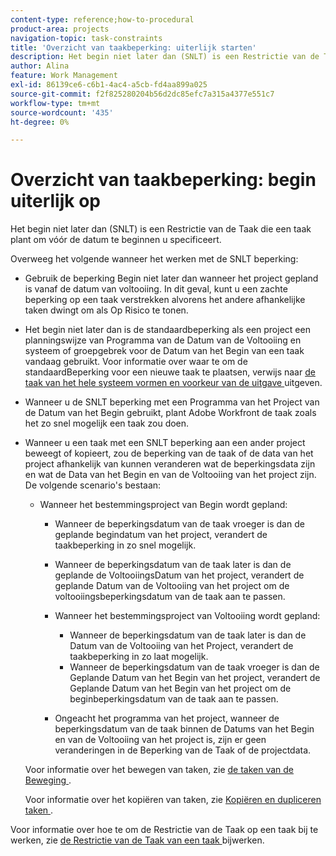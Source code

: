 ```yaml
---
content-type: reference;how-to-procedural
product-area: projects
navigation-topic: task-constraints
title: 'Overzicht van taakbeperking: uiterlijk starten'
description: Het begin niet later dan (SNLT) is een Restrictie van de Taak die een taak plant om vóór de datum te beginnen u specificeert.
author: Alina
feature: Work Management
exl-id: 86139ce6-c6b1-4ac4-a5cb-fd4aa899a025
source-git-commit: f2f825280204b56d2dc85efc7a315a4377e551c7
workflow-type: tm+mt
source-wordcount: '435'
ht-degree: 0%

---
```


# Overzicht van taakbeperking: begin uiterlijk op

Het begin niet later dan (SNLT) is een Restrictie van de Taak die een taak plant om vóór de datum te beginnen u specificeert.

Overweeg het volgende wanneer het werken met de SNLT beperking:

* Gebruik de beperking Begin niet later dan wanneer het project gepland is vanaf de datum van voltooiing. In dit geval, kunt u een zachte beperking op een taak verstrekken alvorens het andere afhankelijke taken dwingt om als Op Risico te tonen.
* Het begin niet later dan is de standaardbeperking als een project een planningswijze van Programma van de Datum van de Voltooiing en systeem of groepgebrek voor de Datum van het Begin van een taak vandaag gebruikt. Voor informatie over waar te om de standaardBeperking voor een nieuwe taak te plaatsen, verwijs naar [ de taak van het hele systeem vormen en voorkeur van de uitgave ](../../../administration-and-setup/set-up-workfront/configure-system-defaults/set-task-issue-preferences.md) uitgeven.
* Wanneer u de SNLT beperking met een Programma van het Project van de Datum van het Begin gebruikt, plant Adobe Workfront de taak zoals het zo snel mogelijk een taak zou doen.
* Wanneer u een taak met een SNLT beperking aan een ander project beweegt of kopieert, zou de beperking van de taak of de data van het project afhankelijk van kunnen veranderen wat de beperkingsdata zijn en wat de Data van het Begin en van de Voltooiing van het project zijn. De volgende scenario&#39;s bestaan:

   * Wanneer het bestemmingsproject van Begin wordt gepland:

      * Wanneer de beperkingsdatum van de taak vroeger is dan de geplande begindatum van het project, verandert de taakbeperking in zo snel mogelijk.
      * Wanneer de beperkingsdatum van de taak later is dan de geplande de VoltooiingsDatum van het project, verandert de geplande Datum van de Voltooiing van het project om de voltooiingsbeperkingsdatum van de taak aan te passen.

      * Wanneer het bestemmingsproject van Voltooiing wordt gepland:

         * Wanneer de beperkingsdatum van de taak later is dan de Datum van de Voltooiing van het Project, verandert de taakbeperking in zo laat mogelijk.
         * Wanneer de beperkingsdatum van de taak vroeger is dan de Geplande Datum van het Begin van het project, verandert de Geplande Datum van het Begin van het project om de beginbeperkingsdatum van de taak aan te passen.

      * Ongeacht het programma van het project, wanneer de beperkingsdatum van de taak binnen de Datums van het Begin en van de Voltooiing van het project is, zijn er geen veranderingen in de Beperking van de Taak of de projectdata.

  Voor informatie over het bewegen van taken, zie [ de taken van de Beweging ](../../../manage-work/tasks/manage-tasks/move-tasks.md).

  Voor informatie over het kopiëren van taken, zie [ Kopiëren en dupliceren taken ](../../../manage-work/tasks/manage-tasks/copy-and-duplicate-tasks.md).

Voor informatie over hoe te om de Restrictie van de Taak op een taak bij te werken, zie [ de Restrictie van de Taak van een taak ](../../../manage-work/tasks/task-constraints/update-task-constraint-of-task.md) bijwerken.

<!--
<div data-mc-conditions="QuicksilverOrClassic.Draft mode">
<h2>Use the Start No Later Than Task Constraint</h2>
<p>(NOTE: replaced with new article linked above) </p>
<p>To update the Task Constraint to Start No Later Than:</p>
<ol>
<li value="1">Go to a task whose Task Constraint you want to update.</li>
<li value="2"> <p data-mc-conditions="QuicksilverOrClassic.Quicksilver">Click the <strong>More</strong> icon <img src="assets/qs-more-icon-on-an-object.png"> next to the task name, then click <strong>Edit</strong>.</p> </li>
<li value="3">In the <strong>Overview</strong> section, expand the <strong>Task Constraint</strong> drop-down menu.</li>
<li value="4"> <p>Select <strong>Start No Later Than</strong>.</p> </li>
<li value="5"> <p>Specify a <strong>Planned Start Date</strong>.</p> <p>This is the date by which the task must start, and not later than this date.</p> </li>
<li value="6">Click <strong>Save Changes</strong>.<br></li>
</ol>
</div>
-->
